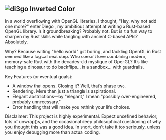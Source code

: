 ![di3go Inverted Color](https://github.com/user-attachments/assets/33b4da3d-0511-4903-b2dc-46c5773f6b6d)
---
In a world overflowing with OpenGL libraries, I thought, "Hey, why not add one more?" enter Diego , my ambitious attempt at writing a Rust-based OpenGL library. 
Is it groundbreaking? Probably not. But is it a fun way to sharpen my Rust skills while tangling with ancient C-based APIs? Absolutely.

Why?
Because writing "hello world" got boring, and tackling OpenGL in Rust seemed like a logical next step. Who doesn’t love combining modern, memory-safe Rust with the decades-old mystique 
of OpenGL? It’s like teaching a dinosaur to do backflips... in a sandbox... with guardrails.

Key Features (or eventual goals):

   * A window that opens. Closing it? Well, that’s phase two.
   * Rendering. More than just a triangle is aspirational.
   * Elegant abstractions—by "elegant," I mean "possibly over-engineered, probably unnecessary."
   * Error handling that will make you rethink your life choices.

Disclaimer:
This project is highly experimental. Expect undefined behavior, lots of unwrap()s, and the occasional deep philosophical questioning of why you thought this was a good idea. In short, don't take it too seriously, unless you enjoy debugging more than actual coding.

